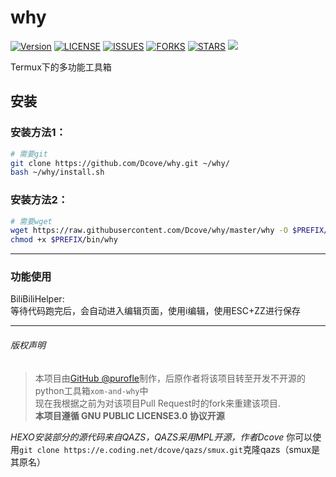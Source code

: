 # why
[![Version](https://img.shields.io/badge/Release-1.2preview%20public3-red.svg)](https://github.com/dcove/why/releases/tag/1.2preview-pub3)
[![LICENSE](https://img.shields.io/badge/License-GPL3.0-blue.svg)](http://www.gnu.org/licenses/gpl-3.0.html)
[![ISSUES](https://img.shields.io/github/issues/dcove/why)](https://github.com/Dcove/why/pull)
[![FORKS](https://img.shields.io/github/forks/dcove/why)](https://github.com/Dcove/why/)
[![STARS](https://img.shields.io/github/stars/dcove/why)](https://github.com/Dcove/why/)
<a href="https://github.com/purofle"><img src="https://img.shields.io/badge/Based%20on-purofle%2Fwhy-green.svg" /></a>

Termux下的多功能工具箱
## 安装
### 安装方法1：
```bash
# 需要git
git clone https://github.com/Dcove/why.git ~/why/
bash ~/why/install.sh
```
### 安装方法2：
```bash
# 需要wget
wget https://raw.githubusercontent.com/Dcove/why/master/why -O $PREFIX/bin/why
chmod +x $PREFIX/bin/why
```

---

### 功能使用
BiliBiliHelper:  
等待代码跑完后，会自动进入编辑页面，使用i编辑，使用ESC+ZZ进行保存

---

###### 版权声明
> 本项目由[GitHub @purofle](https://github.com/purofle)制作，后原作者将该项目转至开发不开源的python工具箱`xom-and-why`中  
> 现在我根据之前为对该项目Pull Request时的fork来重建该项目.  
> **本项目遵循 GNU PUBLIC LICENSE3.0 协议开源**
  
*HEXO安装部分的源代码来自QAZS，QAZS采用MPL开源，作者Dcove*
你可以使用`git clone https://e.coding.net/dcove/qazs/smux.git`克隆qazs（smux是其原名）
